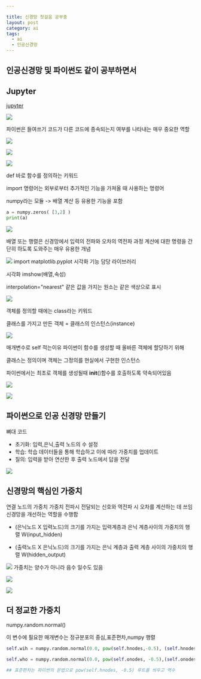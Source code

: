 ```yaml
---

title: 신경망 첫걸음 공부중
layout: post 
category: ai
tags: 
  - ai
  - 인공신경망
---
```


인공신경망 및 파이썬도 같이 공부하면서
---------------------------------------------

## Jupyter
[jupyter]((https://aws.amazon.com/ko/route53/))




![](/assets/imgs/2017/11/26/20171126_01.png)

파이썬은 들여쓰기
코드가 다른 코드에 종속되는지 여부를 나타내는 매우 중요한 역할


![](/assets/imgs/2017/11/26/20171126_02.png)

![](/assets/imgs/2017/11/26/20171126_03.png)

![](/assets/imgs/2017/11/26/20171126_04.png)

def 바로 함수를 정의하는 키워드

import 명령어는 외부로부터 추가적인 기능을 가져올 때 사용하는 명령어

numpy라는 모듈 -> 배열 계산 등 유용한 기능을 포함

``` python
a = numpy.zeros( [3,2] )
print(a)

```

![](/assets/imgs/2017/11/26/20171126_05.png)

배열 또는 행렬은 신경망에서 입력의 전파와 오차의 역전파 과정
계산에 대한 명령을 간단히 하도록 도와주는 매우 유용한 개념



![](/assets/imgs/2017/11/26/20171126_06.png)
import matplotlib.pyplot 시각화 기능 담당 라이브러리

시각화 imshow(배열,속성)

interpolation="nearest"
같은 값을 가지는 원소는 같은 색상으로 표시


![](/assets/imgs/2017/11/26/20171126_07.png)

객체를 정의할 때에는 class라는 키워드 

클래스를 가지고 만든 객체 = 클래스의 인스턴스(instance)


![](/assets/imgs/2017/11/26/20171126_08.png)

매개변수로 self 적는이유 파이썬이 함수를 생성할 때
올바른 객체에 할당하기 위해

클래스는 정의이며 객체는 그정의를 현실에서 구현한 인스턴스


파이썬에서는 최초로 객체를 생성될때 
__init__()함수를 호출하도록 약속되어있음 


![](/assets/imgs/2017/11/26/20171126_09.png)


![](/assets/imgs/2017/11/26/20171126_10.png)


## 파이썬으로 인공 신경망 만들기

뼈대 코드 
- 초기화: 입력,은닉,출력 노드의 수 설정
- 학습: 학습 데이터들을 통해 학습하고 이에 따라 가중치를 업데이트 
- 질의: 입력을 받아 연산한 후 출력 노드에서 답을 전달

![](/assets/imgs/2017/11/26/20171126_11.png)

## 신경망의 핵심인 가중치
연결 노드의 가중치 
가중치 전파시 전달되는 신호와 역전파 시 오차를 계산하는 데 쓰임 
신경망을 개선하는 역할을 수행함

- (은닉노드 X 입력노드)의 크기를 가지는 입력계층과 은닉 계층사이의 가중치의 행렬 W(input_hidden)

- (출력노드 X 은닉노드)의 크기를 가지는 은닉 계층과 출력 계층 사이의 가중치의 행렬 W(hidden_output)

![](/assets/imgs/2017/11/26/20171126_12.png)
가중치는 양수가 아니라 음수 일수도 있음

![](/assets/imgs/2017/11/26/20171126_13.png)


![](/assets/imgs/2017/11/26/20171126_14.png)

## 더 정교한 가중치

numpy.random.normal() 

이 변수에 필요한 매개변수는 정규분포의 중심,표준편차,numpy 행렬 

``` python
self.wih = numpy.random.normal(0.0, pow(self.hnodes,-0.5), (self.hnodes,self.inodes))

self.who = numpy.random.normal(0.0, pow(self.onodes, -0.5),(self.onodes,self.hnodes))

## 표준편차는 파이썬의 문법으로 pow(self.hnodes, -0.5) 루트를 씌우고 역수

```



